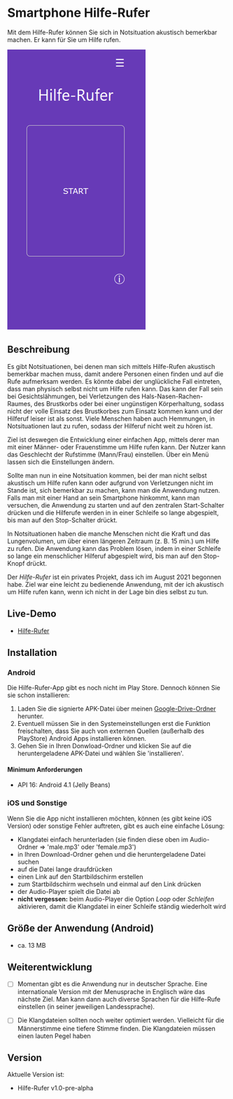 # Smartphone Hilfe-Rufer
Mit dem Hilfe-Rufer können Sie sich in Notsituation akustisch bemerkbar machen. Er kann für Sie um Hilfe rufen.


![Demo-Seite](./hilfe-rufer-demo.png)

## Beschreibung

Es gibt Notsituationen, bei denen man sich
mittels Hilfe-Rufen akustisch bemerkbar machen muss, damit
andere Personen einen finden und auf die Rufe
aufmerksam werden. Es könnte dabei der unglückliche Fall eintreten,
dass man physisch selbst nicht um Hilfe rufen kann. Das
kann der Fall sein bei Gesichtslähmungen, bei Verletzungen des
Hals-Nasen-Rachen-Raumes, des Brustkorbs oder bei einer ungünstigen
Körperhaltung, sodass nicht der volle Einsatz
des Brustkorbes zum Einsatz kommen kann und der Hilferuf
leiser ist als sonst. Viele Menschen haben auch
Hemmungen, in Notsituationen laut zu rufen, sodass
der Hilferuf nicht weit zu hören ist.

Ziel ist deswegen die Entwicklung einer einfachen App, mittels derer
man mit einer Männer- oder Frauenstimme um Hilfe rufen kann. Der Nutzer kann das Geschlecht der Rufstimme (Mann/Frau) einstellen. Über ein Menü lassen sich die Einstellungen ändern.

Sollte man nun in eine Notsituation kommen, bei der man nicht selbst akustisch um Hilfe rufen kann oder aufgrund von Verletzungen nicht im Stande ist, sich bemerkbar zu machen, kann man die Anwendung nutzen. Falls man mit einer Hand an sein Smartphone hinkommt, kann man versuchen, die Anwendung zu starten und auf den zentralen Start-Schalter drücken und die Hilferufe werden in
in einer Schleife so lange abgespielt, bis man auf den Stop-Schalter drückt.

In Notsituationen haben die manche Menschen nicht die Kraft und das Lungenvolumen, um über einen längeren Zeitraum (z. B. 15 min.) um Hilfe zu rufen. Die Anwendung kann das Problem lösen, indem in einer Schleife so lange ein menschlicher Hilferuf abgespielt wird, bis man auf den Stop-Knopf drückt.

Der *Hilfe-Rufer* ist ein privates Projekt, dass ich im August 2021 begonnen habe. Ziel war eine leicht zu bedienende Anwendung, mit der ich akustisch um Hilfe rufen kann, wenn ich nicht in der Lage bin dies selbst zu tun.

## Live-Demo
* [Hilfe-Rufer](https://moritzott.github.io/hilfe-rufer/)

## Installation
### Android
Die Hilfe-Rufer-App gibt es noch nicht im Play Store. Dennoch können Sie sie schon installieren:
1. Laden Sie die signierte APK-Datei über meinen [Google-Drive-Ordner](https://drive.google.com/file/d/12W08eBiSvX9oZrMx4XHLIp25bKeowDvO/view?usp=sharing) herunter.
2. Eventuell müssen Sie in den Systemeinstellungen erst die Funktion freischalten, dass Sie auch von externen Quellen (außerhalb des PlayStore) Android Apps installieren können.
3. Gehen Sie in Ihren Donwload-Ordner und klicken Sie auf die heruntergeladene APK-Datei und wählen Sie 'installieren'.

#### Minimum Anforderungen
* API 16: Android 4.1 (Jelly Beans)

### iOS und Sonstige
Wenn Sie die App nicht installieren möchten, können (es gibt keine iOS Version) oder sonstige Fehler auftreten, gibt es auch eine einfache Lösung:

* Klangdatei einfach herunterladen (sie finden diese oben im Audio-Ordner => 'male.mp3' oder 'female.mp3')
* in Ihren Download-Ordner gehen und die heruntergeladene Datei suchen
* auf die Datei lange draufdrücken
* einen Link auf den Startbildschirm erstellen
* zum Startbildschirm wechseln und einmal auf den Link drücken
* der Audio-Player spielt die Datei ab
* **nicht vergessen:** beim Audio-Player die Option *Loop* oder *Schleifen* aktivieren, damit die Klangdatei in einer Schleife ständig wiederholt wird

## Größe der Anwendung (Android)
- ca. 13 MB

## Weiterentwicklung
* [ ] Momentan gibt es die Anwendung nur in deutscher Sprache. Eine internationale Version mit der Menusprache in Englisch wäre das nächste Ziel. Man kann dann auch diverse Sprachen für die Hilfe-Rufe einstellen (in seiner jeweiligen Landessprache).
* [ ] Die Klangdateien sollten noch weiter optimiert werden. Vielleicht für die Männerstimme eine tiefere Stimme finden. Die Klangdateien müssen einen lauten Pegel haben 


## Version
Aktuelle Version ist:
* Hilfe-Rufer v1.0-pre-alpha
